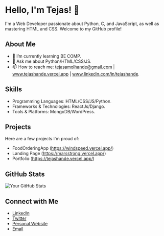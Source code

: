 # Hello, I'm Tejas! 👋

I'm a Web Developer passionate about Python, C, and JavaScript, as well as mastering HTML and CSS. Welcome to my GitHub profile! 

## About Me

- 🌱 I’m currently learning BE COMP.
- 💬 Ask me about Python/HTML/CSS/JS.
- 📫 How to reach me: tejasamolhande@gmail.com | www.tejashande.vercel.app | www.linkedin.com/in/tejashande.

## Skills

- Programming Languages: HTML/CSS/JS/Python.
- Frameworks & Technologies: ReactJs/Django.
- Tools & Platforms: MongoDB/WordPress.

## Projects

Here are a few projects I'm proud of:

- FoodOrderingApp (https://windspeed.vercel.app/)
- Landing Page (https://marsstrong.vercel.app/)
- Portfolio (https://tejashande.vercel.app/)

## GitHub Stats

![Your GitHub Stats](https://github-readme-stats.vercel.app/api?username=tejhande&show_icons=true&theme=radical)

## Connect with Me

- [LinkedIn](www.linkedin.com/in/tejashande)
- [Twitter](https://twitter.com/tejashande25)
- [Personal Website](tejashande.vercel.app)
- [Email](tejasamolhande@gmail.com)
